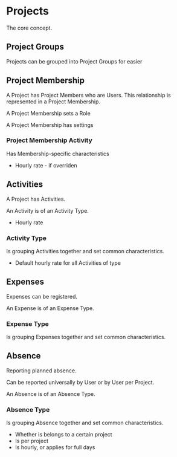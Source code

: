 # Projects

The core concept. 

## Project Groups

Projects can be grouped into Project Groups for easier

## Project Membership

A Project has Project Members who are Users. This relationship is represented in a Project Membership.

A Project Membership sets a Role

A Project Membership has settings

### Project Membership Activity

Has Membership-specific characteristics 

* Hourly rate - if overriden

## Activities

A Project has Activities.

An Activity is of an Activity Type.

* Hourly rate

### Activity Type

Is grouping Activities together and set common characteristics.

* Default hourly rate for all Activities of type

## Expenses

Expenses can be registered.

An Expense is of an Expense Type.

### Expense Type

Is grouping Expenses together and set common characteristics.

## Absence

Reporting planned absence.

Can be reported universally by User or by User per Project.

An Absence is of an Absence Type.

###  Absence Type

Is grouping Absence together and set common characteristics.

* Whether is belongs to a certain project
* Is per project
* Is hourly, or applies for full days